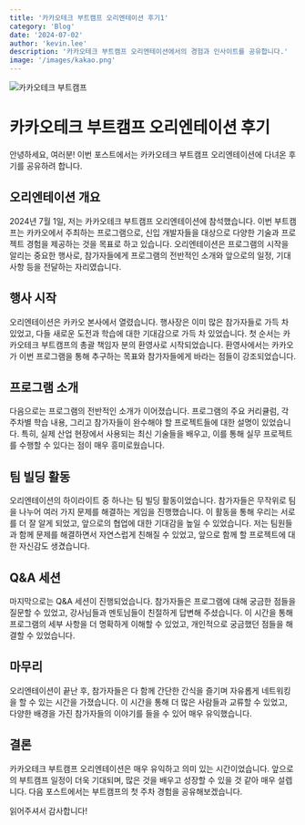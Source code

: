 ```yaml
---
title: '카카오테크 부트캠프 오리엔테이션 후기1'
category: 'Blog'
date: '2024-07-02'
author: 'kevin.lee'
description: '카카오테크 부트캠프 오리엔테이션에서의 경험과 인사이트를 공유합니다.'
image: '/images/kakao.png'
---
```


![카카오테크 부트캠프](/images/kakao.png)

# 카카오테크 부트캠프 오리엔테이션 후기

안녕하세요, 여러분! 이번 포스트에서는 카카오테크 부트캠프 오리엔테이션에 다녀온 후기를 공유하려 합니다.

## 오리엔테이션 개요

2024년 7월 1일, 저는 카카오테크 부트캠프 오리엔테이션에 참석했습니다. 이번 부트캠프는 카카오에서 주최하는 프로그램으로, 신입 개발자들을 대상으로 다양한 기술과 프로젝트 경험을 제공하는 것을 목표로 하고 있습니다. 오리엔테이션은 프로그램의 시작을 알리는 중요한 행사로, 참가자들에게 프로그램의 전반적인 소개와 앞으로의 일정, 기대 사항 등을 전달하는 자리였습니다.

## 행사 시작

오리엔테이션은 카카오 본사에서 열렸습니다. 행사장은 이미 많은 참가자들로 가득 차 있었고, 다들 새로운 도전과 학습에 대한 기대감으로 가득 차 있었습니다. 첫 순서는 카카오테크 부트캠프의 총괄 책임자 분의 환영사로 시작되었습니다. 환영사에서는 카카오가 이번 프로그램을 통해 추구하는 목표와 참가자들에게 바라는 점들이 강조되었습니다.

## 프로그램 소개

다음으로는 프로그램의 전반적인 소개가 이어졌습니다. 프로그램의 주요 커리큘럼, 각 주차별 학습 내용, 그리고 참가자들이 완수해야 할 프로젝트들에 대한 설명이 있었습니다. 특히, 실제 산업 현장에서 사용되는 최신 기술들을 배우고, 이를 통해 실무 프로젝트를 수행할 수 있다는 점이 매우 흥미로웠습니다.

## 팀 빌딩 활동

오리엔테이션의 하이라이트 중 하나는 팀 빌딩 활동이었습니다. 참가자들은 무작위로 팀을 나누어 여러 가지 문제를 해결하는 게임을 진행했습니다. 이 활동을 통해 우리는 서로를 더 잘 알게 되었고, 앞으로의 협업에 대한 기대감을 높일 수 있었습니다. 저는 팀원들과 함께 문제를 해결하면서 자연스럽게 친해질 수 있었고, 앞으로 함께 할 프로젝트에 대한 자신감도 생겼습니다.

## Q&A 세션

마지막으로는 Q&A 세션이 진행되었습니다. 참가자들은 프로그램에 대해 궁금한 점들을 질문할 수 있었고, 강사님들과 멘토님들이 친절하게 답변해 주셨습니다. 이 시간을 통해 프로그램의 세부 사항을 더 명확하게 이해할 수 있었고, 개인적으로 궁금했던 점들을 해결할 수 있었습니다.

## 마무리

오리엔테이션이 끝난 후, 참가자들은 다 함께 간단한 간식을 즐기며 자유롭게 네트워킹을 할 수 있는 시간을 가졌습니다. 이 시간을 통해 더 많은 사람들과 교류할 수 있었고, 다양한 배경을 가진 참가자들의 이야기를 들을 수 있어 매우 유익했습니다.

## 결론

카카오테크 부트캠프 오리엔테이션은 매우 유익하고 의미 있는 시간이었습니다. 앞으로의 부트캠프 일정이 더욱 기대되며, 많은 것을 배우고 성장할 수 있을 것 같아 매우 설렙니다. 다음 포스트에서는 부트캠프의 첫 주차 경험을 공유해보겠습니다.

읽어주셔서 감사합니다!
